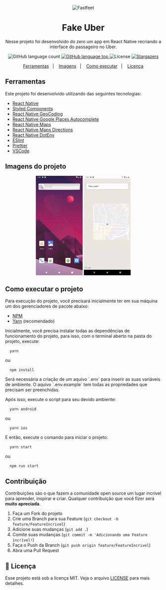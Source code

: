 <p align="center">
  <img alt="Fastfeet" title="Fastfeet" src="https://newsroomapi.uber.com/wp-content/uploads/2018/05/Logotype_digital_black_large@1x.png" width="300px" />
</p>

<h1 align="center">
  Fake Uber
</h1>

<p align="center">Nesse projeto foi desenvolvido do zero um app em React Native recriando a interface do passageiro no Uber.</p>

<p align="center">
  <img alt="GitHub language count" src="https://img.shields.io/github/languages/count/araujocristian/fake-uber?color=%2304D361">

  <a href="https://rocketseat.com.br">
    <img alt="GitHub language top" src="https://img.shields.io/github/languages/top/araujocristian/fake-uber?color=%2304D361">
  </a>

  <img alt="License" src="https://img.shields.io/badge/license-MIT-%2304D361">

  <a href="https://github.com/Rocketseat/bootcamp-gostack-desafio-02/stargazers">
    <img alt="Stargazers" src="https://img.shields.io/github/stars/araujocristian/fake-uber?style=social">
  </a>
</p>

<p align="center">
  <a href="#ferramentas">Ferramentas</a>&nbsp;&nbsp;&nbsp;|&nbsp;&nbsp;&nbsp;
  <a href="#imagens-do-projeto">Imagens</a>&nbsp;&nbsp;&nbsp;|&nbsp;&nbsp;&nbsp;
  <a href="#como-executar-o-projeto">Como executar</a>&nbsp;&nbsp;&nbsp;|&nbsp;&nbsp;&nbsp;
  <a href="#memo-licença">Licença</a>
</p>

## Ferramentas

<p>Este projeto foi desenvolvido utilizando das seguintes tecnologias:</p>

- [React Native](https://facebook.github.io/react-native/)
- [Styled Components](https://styled-components.com/)
- [React Native GeoCoding](https://github.com/marlove/react-native-geocoding)
- [React Native Google Places Autocomplete](https://github.com/FaridSafi/react-native-google-places-autocomplete)
- [React Native Maps](https://github.com/react-native-community/react-native-maps)
- [React Native Maps Directions](https://github.com/bramus/react-native-maps-directions)
- [React Native DotEnv](https://github.com/zetachang/react-native-dotenv)
- [ESlint](https://eslint.org/)
- [Prettier](https://prettier.io/)
- [VSCode](https://code.visualstudio.com/)

## Imagens do projeto

<p align="center">
  <img height="320" src="https://github.com/araujocristian/fake-uber/raw/master/images/fake-uber-gif1.gif"/>
  <img height="320" src="https://github.com/araujocristian/fake-uber/raw/master/images/fake-uber-gif2.gif"/>
</p>

## Como executar o projeto

<p>Para execução do projeto, você precisará inicialmente ter em sua máquina um dos gerenciadores de pacote abaixo: </p>

- [NPM](https://www.npmjs.com/)
- [Yarn](https://yarnpkg.com/lang/en/) (recomendado)

<p>
  Inicialmente, você precisa instalar todas as dependências de funcionamento do projeto, para isso, com o terminal aberto na pasta do projeto, execute:
</p>

```
  yarn
```

ou

```
  npm install
```

<p>
  Será necessária a criação de um aquivo `.env` para inserir as suas variáveis de ambiente. O aquivo `.env.example` tem todas as propriedades que precisam ser preenchidas.
</p>

<p>
  Após isso, execute o script para seu devido ambiente:
</p>

```
  yarn android
```

ou

```
  yarn ios
```

<p>
  E então, execute o comando para iniciar o projeto:
</p>

```
  yarn start
```

ou

```
  npm run start
```

## Contribuição

Contribuições são o que fazem a comunidade open source um lugar incrível para aprender, inspirar e criar. Qualquer contribuição que você fizer será **muito apreciada**.

1. Faça um Fork do projeto
2. Crie uma Branch para sua Feature (`git checkout -b feature/FeatureIncrivel`)
3. Adicione suas mudanças (`git add .`)
4. Comite suas mudanças (`git commit -m 'Adicionando uma Feature incrível!`)
5. Faça o Push da Branch (`git push origin feature/FeatureIncrivel`)
6. Abra uma Pull Request

## :memo: Licença

Esse projeto está sob a licença MIT. Veja o arquivo [LICENSE](LICENSE) para mais detalhes.
